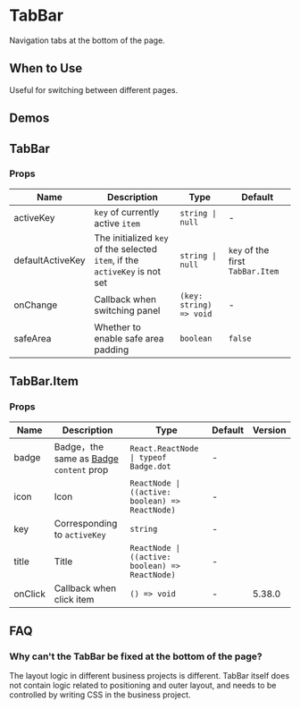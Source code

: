# TabBar

Navigation tabs at the bottom of the page.

## When to Use

Useful for switching between different pages.

## Demos

<code src="./demos/demo1.tsx"></code>

<code src="./demos/demo2.tsx"></code>

## TabBar

### Props

| Name | Description | Type | Default |
| --- | --- | --- | --- |
| activeKey | `key` of currently active `item` | `string \| null` | - |
| defaultActiveKey | The initialized `key` of the selected `item`, if the `activeKey` is not set | `string \| null` | `key` of the first `TabBar.Item` |
| onChange | Callback when switching panel | `(key: string) => void` | - |
| safeArea | Whether to enable safe area padding | `boolean` | `false` |

## TabBar.Item

### Props

| Name | Description | Type | Default | Version |
| --- | --- | --- | --- | --- |
| badge | Badge，the same as [Badge](/components/badge) `content` prop | `React.ReactNode \| typeof Badge.dot` | - |  |
| icon | Icon | `ReactNode \| ((active: boolean) => ReactNode)` | - |  |
| key | Corresponding to `activeKey` | `string` | - |  |
| title | Title | `ReactNode \| ((active: boolean) => ReactNode)` | - |  |
| onClick | Callback when click item | `() => void` | - | 5.38.0 |

## FAQ

### Why can't the TabBar be fixed at the bottom of the page?

The layout logic in different business projects is different. TabBar itself does not contain logic related to positioning and outer layout, and needs to be controlled by writing CSS in the business project.
